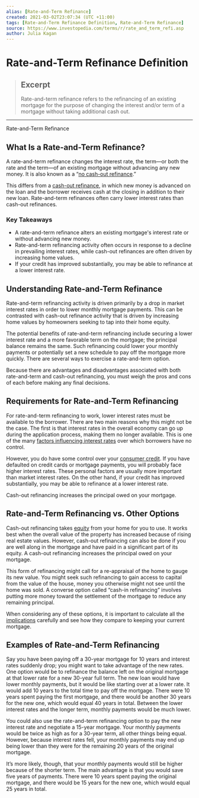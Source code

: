 ```yaml
---
alias: [Rate-and-Term Refinance]
created: 2021-03-02T23:07:34 (UTC +11:00)
tags: [Rate-and-Term Refinance Definition, Rate-and-Term Refinance]
source: https://www.investopedia.com/terms/r/rate_and_term_refi.asp
author: Julia Kagan
---
```


# Rate-and-Term Refinance Definition

> ## Excerpt
> Rate-and-term refinance refers to the refinancing of an existing mortgage for the purpose of changing the interest and/or term of a mortgage without taking additional cash out.

---

Rate-and-Term Refinance
## What Is a Rate-and-Term Refinance?

A rate-and-term refinance changes the interest rate, the term—or both the rate and the term—of an existing mortgage without advancing any new money. It is also known as a “[no cash-out refinance](https://www.investopedia.com/terms/n/no_cash-out_refinance.asp).”

This differs from a [cash-out refinance](https://www.investopedia.com/terms/c/cashout_refinance.asp), in which new money is advanced on the loan and the borrower receives cash at the closing in addition to their new loan. Rate-and-term refinances often carry lower interest rates than cash-out refinances.

### Key Takeaways

-   A rate-and-term refinance alters an existing mortgage's interest rate or without advancing new money.
-   Rate-and-term refinancing activity often occurs in response to a decline in prevailing interest rates, while cash-out refinances are often driven by increasing home values.
-   If your credit has improved substantially, you may be able to refinance at a lower interest rate.

## Understanding Rate-and-Term Refinance

Rate-and-term refinancing activity is driven primarily by a drop in market interest rates in order to lower monthly mortgage payments. This can be contrasted with cash-out refinance activity that is driven by increasing home values by homeowners seeking to tap into their home equity.

The potential benefits of rate-and-term refinancing include securing a lower interest rate and a more favorable term on the mortgage; the principal balance remains the same. Such refinancing could lower your monthly payments or potentially set a new schedule to pay off the mortgage more quickly. There are several ways to exercise a rate-and-term option.

Because there are advantages and disadvantages associated with both rate-and-term and cash-out refinancing, you must weigh the pros and cons of each before making any final decisions.

## Requirements for Rate-and-Term Refinancing

For rate-and-term refinancing to work, lower interest rates must be available to the borrower. There are two main reasons why this might not be the case. The first is that interest rates in the overall economy can go up during the application process, making them no longer available. This is one of the many [factors influencing interest rates](https://www.investopedia.com/insights/forces-behind-interest-rates/) over which borrowers have no control.

However, you do have some control over your [consumer credit](https://www.investopedia.com/terms/c/consumercredit.asp). If you have defaulted on credit cards or mortgage payments, you will probably face higher interest rates. These personal factors are usually more important than market interest rates. On the other hand, if your credit has improved substantially, you may be able to refinance at a lower interest rate.

Cash-out refinancing increases the principal owed on your mortgage.

## Rate-and-Term Refinancing vs. Other Options

Cash-out refinancing takes [equity](https://www.investopedia.com/terms/h/home_equity.asp) from your home for you to use. It works best when the overall value of the property has increased because of rising real estate values. However, cash-out refinancing can also be done if you are well along in the mortgage and have paid in a significant part of its equity. A cash-out refinancing increases the principal owed on your mortgage.

This form of refinancing might call for a re-appraisal of the home to gauge its new value. You might seek such refinancing to gain access to capital from the value of the house, money you otherwise might not see until the home was sold. A converse option called “cash-in refinancing” involves putting more money toward the settlement of the mortgage to reduce any remaining principal.

When considering any of these options, it is important to calculate all the [implications](https://www.investopedia.com/mortgage/refinance/cash-out-vs-mortgage-refinancing-loans/) carefully and see how they compare to keeping your current mortgage.

## Examples of Rate-and-Term Refinancing

Say you have been paying off a 30-year mortgage for 10 years and interest rates suddenly drop; you might want to take advantage of the new rates. One option would be to refinance the balance left on the original mortgage at that lower rate for a new 30-year full term. The new loan would have lower monthly payments, but it would be like starting over at a lower rate. It would add 10 years to the total time to pay off the mortgage. There were 10 years spent paying the first mortgage, and there would be another 30 years for the new one, which would equal 40 years in total. Between the lower interest rates and the longer term, monthly payments would be much lower.

You could also use the rate-and-term refinancing option to pay the new interest rate and negotiate a 15-year mortgage. Your monthly payments would be twice as high as for a 30-year term, all other things being equal. However, because interest rates fell, your monthly payments may end up being lower than they were for the remaining 20 years of the original mortgage.

It’s more likely, though, that your monthly payments would still be higher because of the shorter term. The main advantage is that you would save five years of payments. There were 10 years spent paying the original mortgage, and there would be 15 years for the new one, which would equal 25 years in total.
